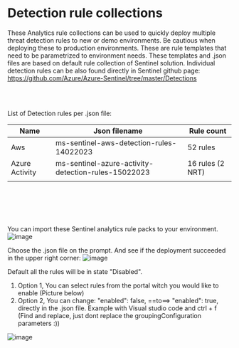 <h1>Detection rule collections</h1>

These Analytics rule collections can be used to quickly deploy multiple threat detection rules to new or demo environments. Be cautious when deploying these to production environments. These are rule templates that need to be parametrized to environment needs. These templates and .json files are based on default rule collection of Sentinel solution. Individual detection rules can be also found directly in Sentinel github page: https://github.com/Azure/Azure-Sentinel/tree/master/Detections 

<br/><br/>

List of Detection rules per .json file:

<table>
   <thead>
      <tr>
         <th>Name</th>
         <th>Json filename</th>
	 <th>Rule count</th>
      </tr>
   </thead>
   <tbody>
      <tr>
         <td>Aws</td>
         <td>ms-sentinel-aws-detection-rules-14022023</td>
	 <td>52 rules</td>
      </tr>
      <tr>
         <td>Azure Activity</td>
         <td>ms-sentinel-azure-activity-detection-rules-15022023</td>
	 <td>16 rules (2 NRT)</td>
      </tr>
      <tr>
         <td></td>
         <td></td>
	 <td></td>
      </tr>      
   </tbody>
</table>

<br/><br/>
<br/><br/>

You can import these Sentinel analytics rule packs to your environment.
![image](https://user-images.githubusercontent.com/81473026/218717311-8462ebcf-79aa-4806-8f8a-cb668e5d7366.png)

Choose the .json file on the prompt. And see if the deployment succeeded in the upper right corner:
![image](https://user-images.githubusercontent.com/81473026/218717424-b5f19737-9727-4062-80b7-5a635dfb47de.png)

Default all the rules will be in state "Disabled".
<ol>
    <li>Option 1, You can select rules from the portal witch you would like to enable (Picture below)</li>
    <li>Option 2, You can change: "enabled": false, ==to==> "enabled": true, directly in the .json file. Example with Visual studio code and ctrl + f (Find and replace, just dont replace the groupingConfiguration parameters :))</li>
</ol>
	
![image](https://user-images.githubusercontent.com/81473026/218717484-b42845c0-ea28-4508-8ac3-2d27435272d6.png)

